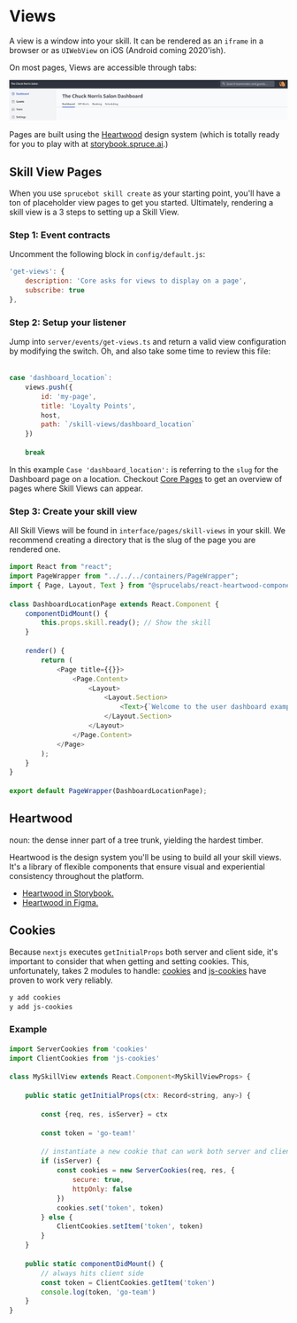 # Views

A view is a window into your skill. It can be rendered as an `iframe` in a browser or as `UIWebView` on iOS (Android coming 2020'ish).

On most pages, Views are accessible through tabs:

![Skill Views](_images/skill-views.png?raw=true "Skill Views")

Pages are built using the [Heartwood](#heartwood) design system (which is totally ready for you to play with at [storybook.spruce.ai](https://storybook.spruce.ai).)

## Skill View Pages

When you use `sprucebot skill create` as your starting point, you'll have a ton of placeholder view pages to get you started. Ultimately, rendering a skill view is a 3 steps to setting up a Skill View.

### Step 1: Event contracts

Uncomment the following block in `config/default.js`:

```js
'get-views': {
    description: 'Core asks for views to display on a page',
    subscribe: true
},
```

### Step 2: Setup your listener

Jump into `server/events/get-views.ts` and return a valid view configuration by modifying the switch. Oh, and also take some time to review this file:

```js

case 'dashboard_location`:
    views.push({
        id: 'my-page',
        title: 'Loyalty Points',
        host,
        path: `/skill-views/dashboard_location`
    })

    break

```

In this example `Case 'dashboard_location':` is referring to the `slug` for the Dashboard page on a location. Checkout [Core Pages](core-pages.md) to get an overview of pages where Skill Views can appear.

### Step 3: Create your skill view

All Skill Views will be found in `interface/pages/skill-views` in your skill. We recommend creating a directory that is the slug of the page you are rendered one.

```js
import React from "react";
import PageWrapper from "../../../containers/PageWrapper";
import { Page, Layout, Text } from "@sprucelabs/react-heartwood-components";

class DashboardLocationPage extends React.Component {
    componentDidMount() {
        this.props.skill.ready(); // Show the skill
    }

    render() {
        return (
            <Page title={{}}>
                <Page.Content>
                    <Layout>
                        <Layout.Section>
                            <Text>{`Welcome to the user dashboard example skill view!`}</Text>
                        </Layout.Section>
                    </Layout>
                </Page.Content>
            </Page>
        );
    }
}

export default PageWrapper(DashboardLocationPage);
```

## Heartwood

noun: the dense inner part of a tree trunk, yielding the hardest timber.

Heartwood is the design system you'll be using to build all your skill views. It's a library of flexible components that ensure visual and experiential consistency throughout the platform.

-   [Heartwood in Storybook.](https://canary-storybook.sprucelabs.ai/?path=/story/page--page)
-   [Heartwood in Figma.](https://www.figma.com/file/I0By1hIW5Y6sEkMUKkGa9dRz/Heartwood?node-id=106%3A31/duplicate)

## Cookies

Because `nextjs` executes `getInitialProps` both server and client side, it's important to consider that when getting and setting cookies. This, unfortunately, takes 2 modules to handle: [cookies]() and [js-cookies]() have proven to work very reliably.

```bash
y add cookies
y add js-cookies
```

### Example

```js
import ServerCookies from 'cookies'
import ClientCookies from 'js-cookies'

class MySkillView extends React.Component<MySkillViewProps> {

    public static getInitialProps(ctx: Record<string, any>) {

        const {req, res, isServer} = ctx

        const token = 'go-team!'

        // instantiate a new cookie that can work both server and client side
        if (isServer) {
            const cookies = new ServerCookies(req, res, {
                secure: true,
                httpOnly: false
            })
            cookies.set('token', token)
        } else {
            ClientCookies.setItem('token', token)
        }
    }

    public static componentDidMount() {
        // always hits client side
        const token = ClientCookies.getItem('token')
        console.log(token, 'go-team')
    }
}
```
